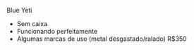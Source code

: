 Blue Yeti
- Sem caixa
- Funcionando perfeitamente
- Algumas marcas de uso (metal desgastado/ralado)
R$350